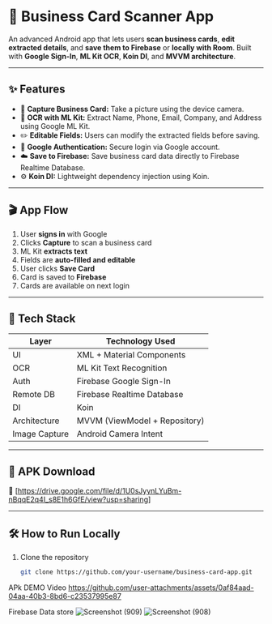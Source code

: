 # 📇 Business Card Scanner App

An advanced Android app that lets users **scan business cards**, **edit extracted details**, and **save them to Firebase** or **locally with Room**. Built with **Google Sign-In**, **ML Kit OCR**, **Koin DI**, and **MVVM architecture**.

---

## ✨ Features

- 📸 **Capture Business Card:** Take a picture using the device camera.
- 🧠 **OCR with ML Kit:** Extract Name, Phone, Email, Company, and Address using Google ML Kit.
- ✏️ **Editable Fields:** Users can modify the extracted fields before saving.
- 🔐 **Google Authentication:** Secure login via Google account.
- ☁️ **Save to Firebase:** Save business card data directly to Firebase Realtime Database.
- ⚙️ **Koin DI:** Lightweight dependency injection using Koin.

---

## 🎬 App Flow

1. User **signs in** with Google  
2. Clicks **Capture** to scan a business card  
3. ML Kit **extracts text**  
4. Fields are **auto-filled and editable**  
5. User clicks **Save Card**  
6. Card is saved to **Firebase**  
7. Cards are available on next login

---

## 🧩 Tech Stack

| Layer         | Technology Used                          |
|---------------|------------------------------------------|
| UI            | XML + Material Components                |
| OCR           | ML Kit Text Recognition                  |
| Auth          | Firebase Google Sign-In                  |
| Remote DB     | Firebase Realtime Database               |     
| DI            | Koin                                     |
| Architecture  | MVVM (ViewModel + Repository)            |
| Image Capture | Android Camera Intent                    |

---

## 📱 APK Download

🔗 [https://drive.google.com/file/d/1U0sJyynLYuBm-nBqqE2q4I_s8E1h6GfE/view?usp=sharing]

---

## 🛠 How to Run Locally

1. Clone the repository  
   ```bash
   git clone https://github.com/your-username/business-card-app.git

   
APk DEMO Video 
https://github.com/user-attachments/assets/0af84aad-04aa-40b3-8bd6-c23537995e87

Firebase Data store 
![Screenshot (909)](https://github.com/user-attachments/assets/72031b07-63fb-4c79-9564-d6d8548e3f77)
![Screenshot (908)](https://github.com/user-attachments/assets/46a17c18-277b-4ffd-a74c-e54f7a12e7f2)



